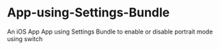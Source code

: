 # App-using-Settings-Bundle
An iOS App App using Settings Bundle to enable or disable portrait mode using switch 
